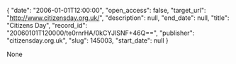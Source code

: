 {
  "date": "2006-01-01T12:00:00", 
  "open_access": false, 
  "target_url": "http://www.citizensday.org.uk/", 
  "description": null, 
  "end_date": null, 
  "title": "Citizens Day", 
  "record_id": "20060101T120000/te0rnrHA/0kCYJISNF+46Q==", 
  "publisher": "citizensday.org.uk", 
  "slug": 145003, 
  "start_date": null
}

None